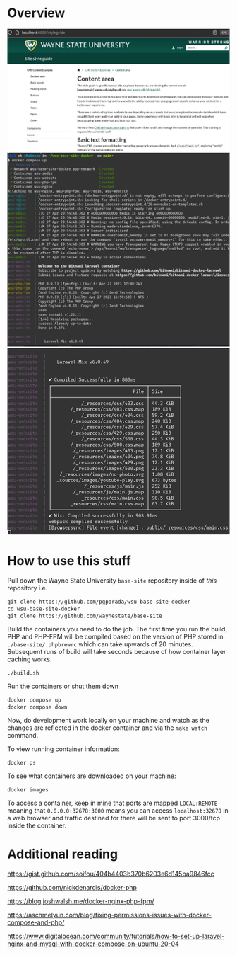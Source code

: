 # Overview

![base working in containers](./imgs/base1.png)
![starting containers](./imgs/docker1.png)
![frontend magic stuff](./imgs/docker2.png)

# How to use this stuff
Pull down the Wayne State University `base-site` repository inside of _this_ repository i.e.
```
git clone https://github.com/pgporada/wsu-base-site-docker
cd wsu-base-site-docker
git clone https://github.com/waynestate/base-site
```

Build the containers you need to do the job. The first time you run the build, PHP and PHP-FPM will be compiled based on the version of PHP stored in `./base-site/.phpbrewrc` which can take upwards of 20 minutes. Subsequent runs of build will take seconds because of how container layer caching works.
```
./build.sh
```

Run the containers or shut them down
```
docker compose up
docker compose down
```

Now, do development work locally on your machine and watch as the changes are reflected in the docker container and via the `make watch` command.

To view running container information:
```
docker ps
```

To see what containers are downloaded on your machine:
```
docker images
```

To access a container, keep in mine that ports are mapped `LOCAL:REMOTE` meaning that `0.0.0.0:32678:3000` means you can access `localhost:32678` in a web browser and traffic destined for there will be sent to port 3000/tcp inside the container.


# Additional reading
https://gist.github.com/soifou/404b4403b370b6203e6d145ba9846fcc

https://github.com/nickdenardis/docker-php

https://blog.joshwalsh.me/docker-nginx-php-fpm/

https://aschmelyun.com/blog/fixing-permissions-issues-with-docker-compose-and-php/

https://www.digitalocean.com/community/tutorials/how-to-set-up-laravel-nginx-and-mysql-with-docker-compose-on-ubuntu-20-04
